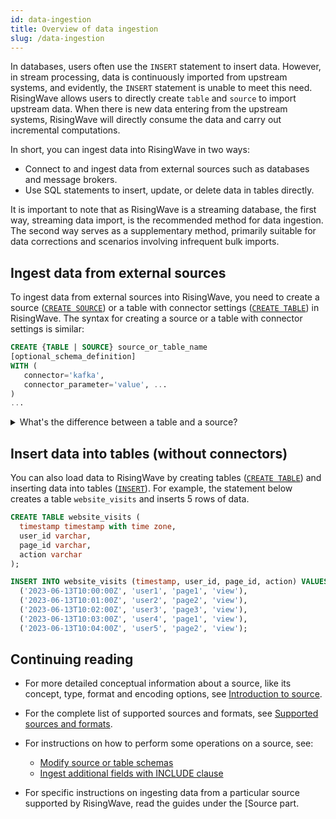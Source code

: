 ```yaml
---
id: data-ingestion
title: Overview of data ingestion
slug: /data-ingestion
---
```

<head>
  <link rel="canonical" href="https://docs.risingwave.com/docs/current/data-ingestion/" />
</head>

In databases, users often use the `INSERT` statement to insert data. However, in stream processing, data is continuously imported from upstream systems, and evidently, the `INSERT` statement is unable to meet this need. RisingWave allows users to directly create `table` and `source` to import upstream data. When there is new data entering from the upstream systems, RisingWave will directly consume the data and carry out incremental computations.

In short, you can ingest data into RisingWave in two ways:

- Connect to and ingest data from external sources such as databases and message brokers.
- Use SQL statements to insert, update, or delete data in tables directly.

It is important to note that as RisingWave is a streaming database, the first way, streaming data import, is the recommended method for data ingestion. The second way serves as a supplementary method, primarily suitable for data corrections and scenarios involving infrequent bulk imports.

## Ingest data from external sources

To ingest data from external sources into RisingWave, you need to create a source ([`CREATE SOURCE`](/sql/commands/sql-create-source.md)) or a table with connector settings ([`CREATE TABLE`](/sql/commands/sql-create-table.md)) in RisingWave. The syntax for creating a source or a table with connector settings is similar:

```sql
CREATE {TABLE | SOURCE} source_or_table_name 
[optional_schema_definition]
WITH (
   connector='kafka',
   connector_parameter='value', ...
)
...
```

<details>
  <summary>What's the difference between a table and a source?</summary>
  <div>
    <div>The table below shows the main differences between a table and a source in RisingWave.</div>
<br/>

| Functionalities | Table | Source |
| ----------------| ----- | ------ |
| Support persisting data     | yes       | no |
| Support primary key   | yes        | no |
| Support appending data  | yes        | yes |
| Support updating/deleting data   | yes, but a primary key needs to be defined       | no |
<br/>

<div>As shown above, a very fundamental difference between them is that a table will persist the consumed data, while a source will not. For instance, let's assume the upstream inputs 5 records: `AA`, `BB`, `CC`, `DD`, and `EE`. If using a table, these 5 records will be persisted within RisingWave; if using a source, these records will not be persisted. </div>
<br/>
<div>The advantage of using a table to persist records is that it can speed up queries. Naturally, if the data is within the same system, queries will be much more efficient, although the downside is that it occupies storage.</div>
<br/>

<div>Another advantage is the ability to consume data changes. That is to say, if the upstream system deletes or updates a record, this operation will be consumed by RisingWave, thereby modifying the results of the stream computation. On the other hand, a source only supports appending records and cannot handle data changes. Besides, to allow a table to accept data changes, a primary key must be specified on the table.</div>

<br/>
<div>Apart from the above differences, here are a few points worth noting about a table:</div>
<br/>
<div></div>

- When a user sends a `create table` request, the corresponding table will be immediately created and populated with data.
- When a user creates a materialized view on the existing table, RisingWave will start reading data from the table and perform streaming computation.
- RisingWave's batch processing engine supports direct batch reading of the table. Users can send ad-hoc queries to directly access the data within the table.

And here are the points worth noting about a source:

- When a user sends a `create source` request, no physical objects are created, and data is not immediately read from the source.
- Data from the source is only read when a user creates materialized views or sinks on that source.

Regardless of whether data is persisted in RisingWave, you can create materialized views to transform or analyze them.
  </div>
</details>

## Insert data into tables (without connectors)

You can also load data to RisingWave by creating tables ([`CREATE TABLE`](/sql/commands/sql-create-table.md)) and inserting data into tables ([`INSERT`](/sql/commands/sql-insert.md)). For example, the statement below creates a table `website_visits` and inserts 5 rows of data.



```sql
CREATE TABLE website_visits (
  timestamp timestamp with time zone,
  user_id varchar,
  page_id varchar,
  action varchar
);

INSERT INTO website_visits (timestamp, user_id, page_id, action) VALUES
  ('2023-06-13T10:00:00Z', 'user1', 'page1', 'view'),
  ('2023-06-13T10:01:00Z', 'user2', 'page2', 'view'),
  ('2023-06-13T10:02:00Z', 'user3', 'page3', 'view'),
  ('2023-06-13T10:03:00Z', 'user4', 'page1', 'view'),
  ('2023-06-13T10:04:00Z', 'user5', 'page2', 'view');
```

## Continuing reading

- For more detailed conceptual information about a source, like its concept, type, format and encoding options, see [Introduction to source](/ingest/introduction-to-source.md).

- For the complete list of supported sources and formats, see [Supported sources and formats](/sql/commands/sql-create-source.md#supported-sources).

- For instructions on how to perform some operations on a source, see:

  - [Modify source or table schemas](/ingest/modify-schemas.md)
  - [Ingest additional fields with INCLUDE clause](/ingest/include-clause.md)

- For specific instructions on ingesting data from a particular source supported by RisingWave, read the guides under the [Source part.